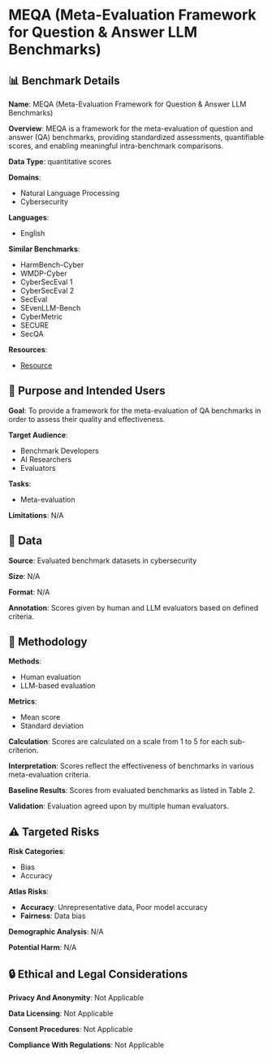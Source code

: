 # MEQA (Meta-Evaluation Framework for Question & Answer LLM Benchmarks)

## 📊 Benchmark Details

**Name**: MEQA (Meta-Evaluation Framework for Question & Answer LLM Benchmarks)

**Overview**: MEQA is a framework for the meta-evaluation of question and answer (QA) benchmarks, providing standardized assessments, quantifiable scores, and enabling meaningful intra-benchmark comparisons.

**Data Type**: quantitative scores

**Domains**:
- Natural Language Processing
- Cybersecurity

**Languages**:
- English

**Similar Benchmarks**:
- HarmBench-Cyber
- WMDP-Cyber
- CyberSecEval 1
- CyberSecEval 2
- SecEval
- SEvenLLM-Bench
- CyberMetric
- SECURE
- SecQA

**Resources**:
- [Resource](N/A)

## 🎯 Purpose and Intended Users

**Goal**: To provide a framework for the meta-evaluation of QA benchmarks in order to assess their quality and effectiveness.

**Target Audience**:
- Benchmark Developers
- AI Researchers
- Evaluators

**Tasks**:
- Meta-evaluation

**Limitations**: N/A

## 💾 Data

**Source**: Evaluated benchmark datasets in cybersecurity

**Size**: N/A

**Format**: N/A

**Annotation**: Scores given by human and LLM evaluators based on defined criteria.

## 🔬 Methodology

**Methods**:
- Human evaluation
- LLM-based evaluation

**Metrics**:
- Mean score
- Standard deviation

**Calculation**: Scores are calculated on a scale from 1 to 5 for each sub-criterion.

**Interpretation**: Scores reflect the effectiveness of benchmarks in various meta-evaluation criteria.

**Baseline Results**: Scores from evaluated benchmarks as listed in Table 2.

**Validation**: Evaluation agreed upon by multiple human evaluators.

## ⚠️ Targeted Risks

**Risk Categories**:
- Bias
- Accuracy

**Atlas Risks**:
- **Accuracy**: Unrepresentative data, Poor model accuracy
- **Fairness**: Data bias

**Demographic Analysis**: N/A

**Potential Harm**: N/A

## 🔒 Ethical and Legal Considerations

**Privacy And Anonymity**: Not Applicable

**Data Licensing**: Not Applicable

**Consent Procedures**: Not Applicable

**Compliance With Regulations**: Not Applicable
